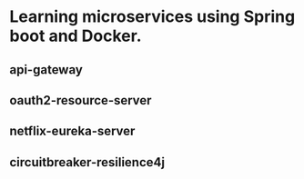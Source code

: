 # Learning microservices using Spring boot and Docker.

## api-gateway
## oauth2-resource-server
## netflix-eureka-server
## circuitbreaker-resilience4j
